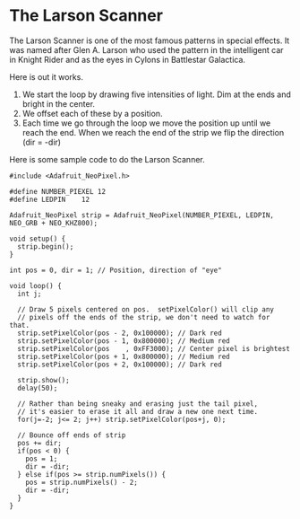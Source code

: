 # The Larson Scanner

The Larson Scanner is one of the most famous patterns in special effects.  It was named after Glen A. Larson
who used the pattern in the intelligent car in Knight Rider and as the eyes in Cylons in Battlestar Galactica.

Here is out it works.
1. We start the loop by drawing five intensities of light.  Dim at the ends and bright in the center.
2. We offset each of these by a position.
3. Each time we go through the loop we move the position up until we reach the end.  When we reach the end
of the strip we flip the direction (dir = -dir)

Here is some sample code to do the Larson Scanner.
```
#include <Adafruit_NeoPixel.h>
 
#define NUMBER_PIEXEL 12
#define LEDPIN    12
 
Adafruit_NeoPixel strip = Adafruit_NeoPixel(NUMBER_PIEXEL, LEDPIN, NEO_GRB + NEO_KHZ800);
 
void setup() {
  strip.begin();
}
 
int pos = 0, dir = 1; // Position, direction of "eye"
 
void loop() {
  int j;
 
  // Draw 5 pixels centered on pos.  setPixelColor() will clip any
  // pixels off the ends of the strip, we don't need to watch for that.
  strip.setPixelColor(pos - 2, 0x100000); // Dark red
  strip.setPixelColor(pos - 1, 0x800000); // Medium red
  strip.setPixelColor(pos    , 0xFF3000); // Center pixel is brightest
  strip.setPixelColor(pos + 1, 0x800000); // Medium red
  strip.setPixelColor(pos + 2, 0x100000); // Dark red
 
  strip.show();
  delay(50);
 
  // Rather than being sneaky and erasing just the tail pixel,
  // it's easier to erase it all and draw a new one next time.
  for(j=-2; j<= 2; j++) strip.setPixelColor(pos+j, 0);
 
  // Bounce off ends of strip
  pos += dir;
  if(pos < 0) {
    pos = 1;
    dir = -dir;
  } else if(pos >= strip.numPixels()) {
    pos = strip.numPixels() - 2;
    dir = -dir;
  }
}
```